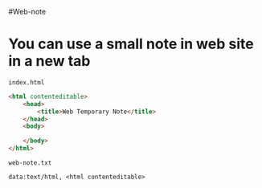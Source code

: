 #Web-note

You can use a small note in web site in a new tab
===
`index.html`
```html
<html contenteditable>
    <head>
        <title>Web Temporary Note</title>
    </head>
    <body>

    </body>
</html>
```

`web-note.txt`
```text
data:text/html, <html contenteditable>
```
